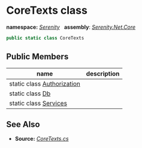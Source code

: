 # CoreTexts class
**namespace:** *[Serenity](../README.md#serenity-namespace)*   **assembly**: *[Serenity.Net.Core](../README.md)*

```csharp
public static class CoreTexts
```

## Public Members

| name | description |
| --- | --- |
| static class [Authorization](CoreTexts.Authorization.md) |  |
| static class [Db](CoreTexts.Db.md) |  |
| static class [Services](CoreTexts.Services.md) |  |

## See Also

* **Source:** *[CoreTexts.cs](https://github.com/serenity-is/Serenity/blob/master/src/Serenity.Net.Core/texts/CoreTexts.cs)*